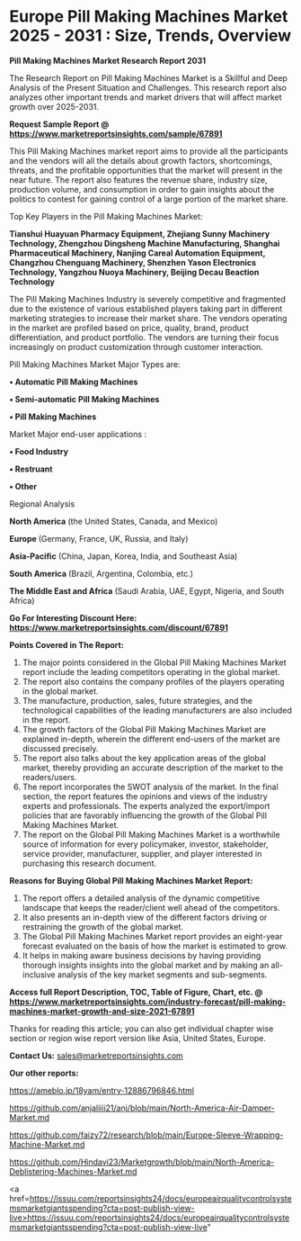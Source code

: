 # Europe Pill Making Machines Market 2025 - 2031 : Size, Trends, Overview

<strong>Pill Making Machines Market Research Report 2031</strong>

The Research Report on Pill Making Machines Market is a Skillful and Deep Analysis of the Present Situation and Challenges. This research report also analyzes other important trends and market drivers that will affect market growth over 2025-2031.

<strong>Request Sample Report @ <a href=https://www.marketreportsinsights.com/sample/67891>https://www.marketreportsinsights.com/sample/67891</a></strong>

This Pill Making Machines market report aims to provide all the participants and the vendors will all the details about growth factors, shortcomings, threats, and the profitable opportunities that the market will present in the near future. The report also features the revenue share, industry size, production volume, and consumption in order to gain insights about the politics to contest for gaining control of a large portion of the market share.

Top Key Players in the Pill Making Machines Market:

<strong>Tianshui Huayuan Pharmacy Equipment, Zhejiang Sunny Machinery Technology, Zhengzhou Dingsheng Machine Manufacturing, Shanghai Pharmaceutical Machinery, Nanjing Careal Automation Equipment, Changzhou Chenguang Machinery, Shenzhen Yason Electronics Technology, Yangzhou Nuoya Machinery, Beijing Decau Beaction Technology</strong>

The Pill Making Machines Industry is severely competitive and fragmented due to the existence of various established players taking part in different marketing strategies to increase their market share. The vendors operating in the market are profiled based on price, quality, brand, product differentiation, and product portfolio. The vendors are turning their focus increasingly on product customization through customer interaction.

Pill Making Machines Market Major Types are:

<strong>• Automatic Pill Making Machines

• Semi-automatic Pill Making Machines

• Pill Making Machines</strong>

Market Major end-user applications :

<strong>• Food Industry

• Restruant

• Other</strong>

Regional Analysis

</u><strong><b>North America</b></strong> (the United States, Canada, and Mexico)

<strong><b>Europe </b></strong>(Germany, France, UK, Russia, and Italy)

<strong><b>Asia-Pacific</b></strong> (China, Japan, Korea, India, and Southeast Asia)

<strong><b>South America</b></strong> (Brazil, Argentina, Colombia, etc.)

<strong><b>The Middle East and Africa</b></strong> (Saudi Arabia, UAE, Egypt, Nigeria, and South Africa)

<strong>Go For Interesting Discount Here: <a href=https://www.marketreportsinsights.com/discount/67891>https://www.marketreportsinsights.com/discount/67891</a></strong>

<strong>Points Covered in The Report:</strong>
<ol>
  <li>The major points considered in the Global Pill Making Machines Market report include the leading competitors operating in the global market.</li>
  <li>The report also contains the company profiles of the players operating in the global market.</li>
  <li>The manufacture, production, sales, future strategies, and the technological capabilities of the leading manufacturers are also included in the report.</li>
  <li>The growth factors of the Global Pill Making Machines Market are explained in-depth, wherein the different end-users of the market are discussed precisely.</li>
  <li>The report also talks about the key application areas of the global market, thereby providing an accurate description of the market to the readers/users.</li>
  <li>The report incorporates the SWOT analysis of the market. In the final section, the report features the opinions and views of the industry experts and professionals. The experts analyzed the export/import policies that are favorably influencing the growth of the Global Pill Making Machines Market.</li>
  <li>The report on the Global Pill Making Machines Market is a worthwhile source of information for every policymaker, investor, stakeholder, service provider, manufacturer, supplier, and player interested in purchasing this research document.</li>
</ol>
<strong>Reasons for Buying Global Pill Making Machines Market Report:</strong>

<ol>
  <li>The report offers a detailed analysis of the dynamic competitive landscape that keeps the reader/client well ahead of the competitors.</li>
  <li>It also presents an in-depth view of the different factors driving or restraining the growth of the global market.</li>
  <li>The Global Pill Making Machines Market report provides an eight-year forecast evaluated on the basis of how the market is estimated to grow.</li>
  <li>It helps in making aware business decisions by having providing thorough insights insights into the global market and by making an all-inclusive analysis of the key market segments and sub-segments.</li>
</ol>
<strong>Access full Report Description, TOC, Table of Figure, Chart, etc. @ <a href=https://www.marketreportsinsights.com/industry-forecast/pill-making-machines-market-growth-and-size-2021-67891>https://www.marketreportsinsights.com/industry-forecast/pill-making-machines-market-growth-and-size-2021-67891</a></strong>


Thanks for reading this article; you can also get individual chapter wise section or region wise report version like Asia, United States, Europe.

<strong>Contact Us:</strong>
sales@marketreportsinsights.com

<strong>Our other reports:</strong>

<a href=https://ameblo.jp/18yam/entry-12886796846.html>https://ameblo.jp/18yam/entry-12886796846.html</a>

<a href=https://github.com/anjaliiii21/anj/blob/main/North-America-Air-Damper-Market.md>https://github.com/anjaliiii21/anj/blob/main/North-America-Air-Damper-Market.md</a>

<a href=https://github.com/faizy72/research/blob/main/Europe-Sleeve-Wrapping-Machine-Market.md>https://github.com/faizy72/research/blob/main/Europe-Sleeve-Wrapping-Machine-Market.md</a>

<a href=https://github.com/Hindavi23/Marketgrowth/blob/main/North-America-Deblistering-Machines-Market.md>https://github.com/Hindavi23/Marketgrowth/blob/main/North-America-Deblistering-Machines-Market.md</a>

<a href=https://issuu.com/reportsinsights24/docs/europeairqualitycontrolsystemsmarketgiantsspending?cta=post-publish-view-live>https://issuu.com/reportsinsights24/docs/europeairqualitycontrolsystemsmarketgiantsspending?cta=post-publish-view-live</a>"
